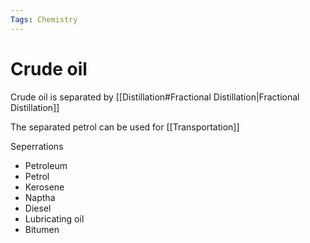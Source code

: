 ```yaml
---
Tags: Chemistry
---
```

# Crude oil
Crude oil is separated by [[Distillation#Fractional Distillation|Fractional Distillation]] 

The separated petrol can be used for [[Transportation]]

Seperrations
- Petroleum
- Petrol
- Kerosene
- Naptha
- Diesel
- Lubricating oil
- Bitumen